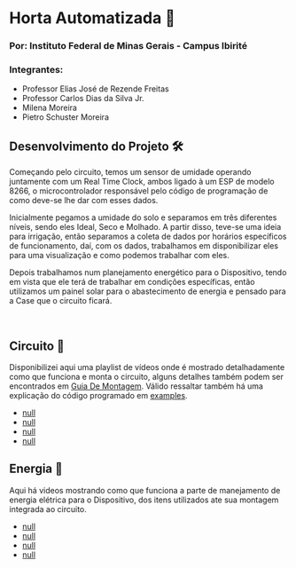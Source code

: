 # Horta Automatizada 🌻
### Por: Instituto Federal de Minas Gerais - Campus Ibirité
### Integrantes:
* Professor Elias José de Rezende Freitas
* Professor Carlos Dias da Silva Jr.
* Milena Moreira
* Pietro Schuster Moreira

## Desenvolvimento do Projeto 🛠
 
Começando pelo circuito, temos um sensor de umidade operando juntamente com um Real Time Clock, ambos ligado à um ESP de modelo 8266, o microcontrolador responsável pelo código de programação de como deve-se lhe dar com esses dados.
 
Inicialmente pegamos a umidade do solo e separamos em três diferentes níveis, sendo eles Ideal, Seco e Molhado. A partir disso, teve-se uma ideia para irrigação, então separamos a coleta de dados por horários específicos de funcionamento, daí, com os dados, trabalhamos em disponibilizar eles para uma visualização e como podemos trabalhar com eles.

Depois trabalhamos num planejamento energético para o Dispositivo, tendo em vista que ele terá de trabalhar em condições específicas, então utilizamos um painel solar para o abastecimento de energia e pensado para a Case que o circuito ficará.

<br>

## Circuito 🔌
Disponibilizei aqui uma playlist de vídeos onde é mostrado detalhadamente como que funciona e monta o circuito, alguns detalhes também podem ser encontrados em [Guia De Montagem](https://github.com/Schusteerr/Horta-Automatizada/tree/main/assets/Guia%20de%20Montagem). Válido ressaltar também há uma explicação do código programado em [examples](https://github.com/Schusteerr/Horta-Automatizada/tree/main/examples).

* [null]()
* [null]()
* [null]()
* [null]()

## Energia 🔋
Aqui há videos mostrando como que funciona a parte de manejamento de energia elétrica para o Dispositivo, dos itens utilizados ate sua montagem integrada ao circuito.

* [null]()
* [null]()
* [null]()
* [null]()